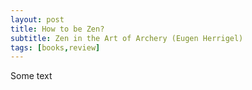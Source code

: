 ```yaml
---
layout: post
title: How to be Zen?
subtitle: Zen in the Art of Archery (Eugen Herrigel)
tags: [books,review]
---
```


Some text
